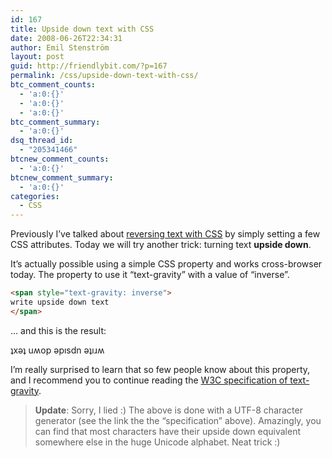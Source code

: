 ```yaml
---
id: 167
title: Upside down text with CSS
date: 2008-06-26T22:34:31
author: Emil Stenström
layout: post
guid: http://friendlybit.com/?p=167
permalink: /css/upside-down-text-with-css/
btc_comment_counts:
  - 'a:0:{}'
  - 'a:0:{}'
  - 'a:0:{}'
btc_comment_summary:
  - 'a:0:{}'
dsq_thread_id:
  - "205341466"
btcnew_comment_counts:
  - 'a:0:{}'
btcnew_comment_summary:
  - 'a:0:{}'
categories:
  - CSS
---
```

Previously I&#8217;ve talked about [reversing text with CSS](/css/reverse-text-with-css-32-very-special-hex-digits/) by simply setting a few CSS attributes. Today we will try another trick: turning text **upside down**.

It&#8217;s actually possible using a simple CSS property and works cross-browser today. The property to use it &#8220;text-gravity&#8221; with a value of &#8220;inverse&#8221;.

```html
<span style="text-gravity: inverse">
write upside down text
</span>
```

&#8230; and this is the result:

<span style="text-gravity: inverse">ʇxǝʇ uʍop ǝpısdn ǝʇıɹʍ</span>

I&#8217;m really surprised to learn that so few people know about this property, and I recommend you to continue reading the [W3C specification of text-gravity](http://www.fliptext.info/index.php).

> **Update**: Sorry, I lied :) The above is done with a UTF-8 character generator (see the link the the &#8220;specification&#8221; above). Amazingly, you can find that most characters have their upside down equivalent somewhere else in the huge Unicode alphabet. Neat trick :)
